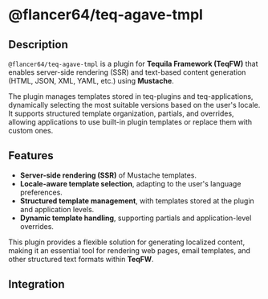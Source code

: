 # @flancer64/teq-agave-tmpl

## Description

`@flancer64/teq-agave-tmpl` is a plugin for **Tequila Framework (TeqFW)** that enables server-side rendering (SSR) and
text-based content generation (HTML, JSON, XML, YAML, etc.) using **Mustache**.

The plugin manages templates stored in teq-plugins and teq-applications, dynamically selecting the most suitable
versions based on the user's locale. It supports structured template organization, partials, and overrides, allowing
applications to use built-in plugin templates or replace them with custom ones.

## Features

- **Server-side rendering (SSR)** of Mustache templates.
- **Locale-aware template selection**, adapting to the user's language preferences.
- **Structured template management**, with templates stored at the plugin and application levels.
- **Dynamic template handling**, supporting partials and application-level overrides.

This plugin provides a flexible solution for generating localized content, making it an essential tool for rendering web
pages, email templates, and other structured text formats within **TeqFW**.

## Integration
 